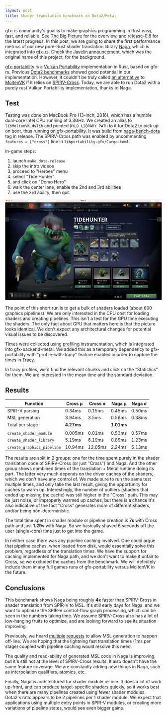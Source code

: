 ```yaml
---
layout: post
title: Shader translation benchmark on Dota2/Metal
---
```


gfx-rs community's goal is to make graphics programming in Rust easy, fast, and reliable. See [The Big Picture](https://gfx-rs.github.io/2020/11/16/big-picture.html) for the overview, and [release-0.8](https://gfx-rs.github.io/2021/04/30/release-0.8.html) for the latest progress. In this post, we are going to share the first performance metrics of our new pure-Rust shader translation library [Naga](https://github.com/gfx-rs/naga), which is integrated into [gfx-rs](https://github.com/gfx-rs/gfx). Check the [Javelin announcement](https://gfx-rs.github.io/2019/07/13/javelin.html), which was the original name of this project, for the background.

[gfx-portability](https://github.com/gfx-rs/portability) is a [Vulkan Portability](https://www.khronos.org/blog/fighting-fragmentation-vulkan-portability-extension-released-implementations-shipping) implementation in Rust, based on gfx-rs. Previous [Dota2 benchmarks](https://gfx-rs.github.io/2018/08/10/dota2-macos-performance.html) showed good potential in our implementation. However, it couldn't be truly called [an alternative](https://gfx-rs.github.io/2018/04/09/vulkan-portability.html) to [MoltenVK](https://github.com/KhronosGroup/MoltenVK) if it relies on [SPIRV-Cross](https://github.com/KhronosGroup/SPIRV-Cross). Today, we are able to run Dota2 with a purely rust Vulkan Portability implementation, thanks to Naga.

## Test

Testing was done on MacBook Pro (13-inch, 2016), which has a humble dual-core Intel CPU running at 3.3GHz. We created an alias to `libMoltenVK.dylib` and pointed `DYLD_LIBRARY_PATH` to it for Dota2 to pick up on boot, thus running on gfx-portability. It was build from [naga-bench-dota](https://github.com/gfx-rs/portability/tree/naga-bench-dota) tag in release. The SPIRV-Cross path was enabled by uncommenting `features = ["cross"]` line in `libportability-gfx/Cargo.toml`.

In-game steps:
 1. launch `make dota-release`
 1. skip the intro videos
 1. proceed to "Heroes" menu
 1. select "Tide Hunter"
 1. and click on "Demo Hero"
 1. walk the center lane, enable the 2nd and 3rd abilities
 1. use the 3rd ability, then quit

![Hero selection screen with Naga (low settings)](/img/dota-naga-hero.jpg)

The point of this short run is to get a bulk of shaders loaded (about 600 graphics pipelines). We are only interested in the CPU cost for loading shaders and creating pipelines. This isn't a test for the GPU time executing the shaders. The only fact about GPU that matters here is that the picture looks identical. We don't expect any architectural changes for potential visual issues to be discovered.

Times were collected using [profiling](https://github.com/aclysma/profiling) instrumentation, which is integrated into gfx-backend-metal. We added this as a temporary dependency to gfx-portability with "profile-with-tracy" feature enabled in order to capture the times in [Tracy](https://github.com/wolfpld/tracy).

In tracy profiles, we'd find the relevant chunks and click on the "Statistics" for them. We are interested in the mean time and the standard deviation.

## Results

| Function                         | Cross μ | Cross σ | Naga μ | Naga σ |
| -------------------------------- | ------- | ------- | ------ | ------ |
| SPIR-V parsing                   | 0.34ms  | 0.15ms  | 0.45ms | 0.50ms |
| MSL generation                   | 3.94ms  | 3.5ms   | 0.56ms | 0.38ms |
| Total per stage                  | **4.27ms** |      | **1.01ms** |    |
| | | | |
| `create_shader_module`           | 0.005ms | 0.01ms  | 0.53ms | 0.57ms |
| `create_shader_library`          | 5.19ms  | 6.19ms  | 0.89ms | 1.23ms |
| `create_graphics_pipeline`       | 10.94ms | 12.05ms | 2.24ms | 5.13ms |


The results are split in 2 groups: one for the time spent purely in the shader translation code of SPIRV-Cross (or just "Cross") and Naga. And the other group shows combined times of the translation + Metal runtime doing its part. The latter very much depends on the driver caches of the shaders, which we don't have any control of. We made sure to run the same test multiple times, and only take the last result, giving the opportunity for caches to warm up. Interestingly, the number of outliers (shaders that ended up missing the cache) was still higher in the "Cross" path. This may be just noise, or improperly warmed up caches, but there is a chance it's also indicative of the fact "Cross" generates more of different shaders, and/or being non-deterministic.

The total time spent in shader module or pipeline creation is **7s** with Cross path and just **1.29s** with Naga. So we basically shaved 6 seconds off the user (single-core) time just to get into the game.

In neither case there was any pipeline caching involved. One could argue that pipeline caches, when loaded from disk, would essentially solve this problem, regardless of the translation times. We have the support for caching implemented for Naga path, and we don't want to make it unfair to Cross, so we excluded the caches from the benchmark. We will definitely include them in any full games runs of gfx-portability versus MoltenVK in the future.

## Conclusions

This benchmark shows Naga being roughly **4x** faster than SPIRV-Cross in shader translation from SPIR-V to MSL. It's still early days for Naga, and we want to optimize the SPIR-V control-flow graph processing, which can be seen in the numbers taking time. We assume SPIRV-Cross also has a lot of low-hanging fruits to optimize, and are looking forward to see its situation improving.

Previously, we heard [multiple](https://www.reddit.com/r/rust/comments/n1uidm/gfxrs_ecosystem_releases_v08/gwg1uym/) [requests](https://github.com/gfx-rs/gfx/issues/3030) to allow MSL generation to happen off-line. We are hoping that the lightning fast translation times (1ms per stage) coupled with pipeline caching would resolve this need.

The quality and read-ability of generated MSL code in Naga is improving, but it's still not at the level of SPIRV-Cross results. It also doesn't have the same feature coverage. We are constantly adding new things in Naga, such as interpolation qualifiers, atomics, etc.

Finally, Naga is architectured for shader module re-use. It does a lot of work up-front, and can produce target-specific shaders quickly, so it works best when there are many pipelines created using fewer shader modules. Dota2's ratio appears to be 2 pipelines per 1 shader module. We expect that applications using multiple entry points in SPIR-V modules, or creating more variations of pipeline states, would see even bigger gains.
